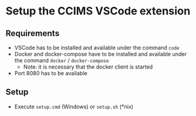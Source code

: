 # Setup the CCIMS VSCode extension

## Requirements
- VSCode has to be installed and available under the command `code`
- Docker and docker-compose have to be installed and available under the command `docker` / `docker-compose`
  - Note: it is necessary that the docker client is started
- Port 8080 has to be available

## Setup
- Execute `setup.cmd` (Windows) or `setup.sh` (*nix)